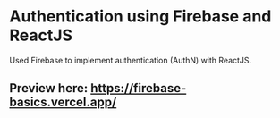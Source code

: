 # Authentication using Firebase and ReactJS
Used Firebase to implement authentication (AuthN) with ReactJS.

## Preview here: https://firebase-basics.vercel.app/
